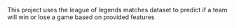 This project uses the league of legends matches dataset to predict if a team will win or lose a game based on provided features
